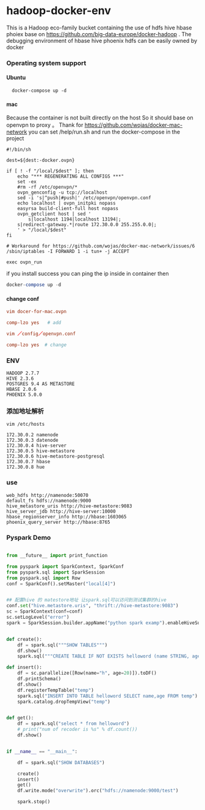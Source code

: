# hadoop-docker-env
This is a Hadoop eco-family bucket containing the use of hdfs hive hbase phoiex base on https://github.com/big-data-europe/docker-hadoop .  The debugging environment of hbase hive phoenix hdfs can be easily owned by docker


### Operating system support
#### Ubuntu
```shell
  docker-compose up -d
```

#### mac
Because the container is not built directly on the host
So it should base on openvpn to proxy 。
Thank for https://github.com/wojas/docker-mac-network
you can set /help/run.sh and run the docker-compose in the project
```shell
#!/bin/sh

dest=${dest:-docker.ovpn}

if [ ! -f "/local/$dest" ]; then
    echo "*** REGENERATING ALL CONFIGS ***"
    set -ex
    #rm -rf /etc/openvpn/*
    ovpn_genconfig -u tcp://localhost
    sed -i 's|^push|#push|' /etc/openvpn/openvpn.conf
    echo localhost | ovpn_initpki nopass
    easyrsa build-client-full host nopass
    ovpn_getclient host | sed '
    	s|localhost 1194|localhost 13194|;
	s|redirect-gateway.*|route 172.30.0.0 255.255.0.0|;
    ' > "/local/$dest"
fi

# Workaround for https://github.com/wojas/docker-mac-network/issues/6
/sbin/iptables -I FORWARD 1 -i tun+ -j ACCEPT

exec ovpn_run
```

if you install success you can ping the ip inside in container 
then
```sql
docker-compose up -d 
```

#### change conf
```conf
vim docer-for-mac.ovpn

comp-lzo yes   # add

```
```conf
vim ／config／openvpn.conf

comp-lzo yes  # change
```

### ENV
```
HADOOP 2.7.7
HIVE 2.3.6 
POSTGRES 9.4 AS METASTORE
HBASE 2.0.6
PHOENIX 5.0.0
```

### 添加地址解析
```
vim /etc/hosts

172.30.0.2 namenode
172.30.0.3 datenode
172.30.0.4 hive-server
172.30.0.5 hive-metastore
172.30.0.6 hive-metastore-postgresql
172.30.0.7 hbase
172.30.0.8 hue
```

### use
```.env
web_hdfs http://namenode:50070
default_fs hdfs://namenode:9000
hive_metastore_uris http://hive-metastore:9083
hive_server_jdb http://hive-server:10000
hbase_regionserver_info http://hbase:1603065
phoenix_query_server http://hbase:8765
```

### Pyspark Demo
```python

from __future__ import print_function

from pyspark import SparkContext, SparkConf
from pyspark.sql import SparkSession
from pyspark.sql import Row
conf = SparkConf().setMaster("local[4]")


## 配置hive 的 matestore地址 让spark.sql可以访问到测试集群的hive
conf.set("hive.metastore.uris", "thrift://hive-metastore:9083")
sc = SparkContext(conf=conf)
sc.setLogLevel("error")
spark = SparkSession.builder.appName("python spark examp").enableHiveSupport().getOrCreate()


def create():
    df = spark.sql("""SHOW TABLES""")
    df.show()
    spark.sql("""CREATE TABLE IF NOT EXISTS helloword (name STRING, age INT)""")

def insert():
    df = sc.parallelize([Row(name="h", age=20)]).toDF()
    df.printSchema()
    df.show()
    df.registerTempTable("temp")
    spark.sql("INSERT INTO TABLE helloword SELECT name,age FROM temp")
    spark.catalog.dropTempView("temp")


def get():
    df = spark.sql("select * from helloword")
    # print("num of recoder is %s" % df.count())
    df.show()


if __name__ == "__main__":

    df = spark.sql("SHOW DATABASES")

    create()
    insert()
    get()
    df.write.mode("overwrite").orc("hdfs://namenode:9000/test")

    spark.stop()

```

